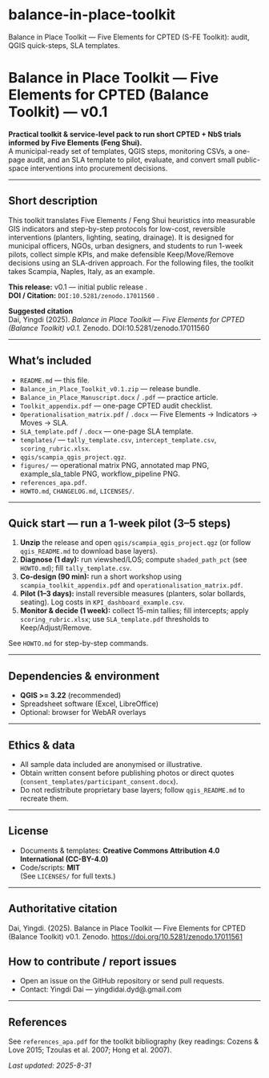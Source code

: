 # balance-in-place-toolkit
Balance in Place Toolkit — Five Elements for CPTED (S-FE Toolkit): audit, QGIS quick-steps, SLA templates.
# Balance in Place Toolkit — Five Elements for CPTED (Balance Toolkit) — v0.1

**Practical toolkit & service-level pack to run short CPTED + NbS trials informed by Five Elements (Feng Shui).**  
A municipal-ready set of templates, QGIS steps, monitoring CSVs, a one-page audit, and an SLA template to pilot, evaluate, and convert small public-space interventions into procurement decisions.

---

## Short description
This toolkit translates Five Elements / Feng Shui heuristics into measurable GIS indicators and step-by-step protocols for low-cost, reversible interventions (planters, lighting, seating, drainage). It is designed for municipal officers, NGOs, urban designers, and students to run 1-week pilots, collect simple KPIs, and make defensible Keep/Move/Remove decisions using an SLA-driven approach. For the following files, the toolkit takes Scampia, Naples, Italy, as an example.

**This release:** v0.1 — initial public release .  
**DOI / Citation:** `DOI:10.5281/zenodo.17011560` .

**Suggested citation**  
Dai, Yingdi (2025). *Balance in Place Toolkit — Five Elements for CPTED (Balance Toolkit) v0.1.* Zenodo. DOI:10.5281/zenodo.17011560

---

## What’s included 
- `README.md` — this file.  
- `Balance_in_Place_Toolkit_v0.1.zip` — release bundle.  
- `Balance_in_Place_Manuscript.docx` / `.pdf` — practice article.  
- `Toolkit_appendix.pdf` — one-page CPTED audit checklist.  
- `Operationalisation_matrix.pdf` / `.docx` — Five Elements → Indicators → Moves → SLA.  
- `SLA_template.pdf` / `.docx` — one-page SLA template.  
- `templates/` — `tally_template.csv`, `intercept_template.csv`, `scoring_rubric.xlsx`.
- `qgis/scampia_qgis_project.qgz`.
- `figures/` — operational matrix PNG, annotated map PNG, example_sla_table PNG, workflow_pipeline PNG.  
- `references_apa.pdf`. 
- `HOWTO.md`, `CHANGELOG.md`, `LICENSES/`.

---

## Quick start — run a 1-week pilot (3–5 steps)
1. **Unzip** the release and open `qgis/scampia_qgis_project.qgz` (or follow `qgis_README.md` to download base layers).  
2. **Diagnose (1 day):** run viewshed/LOS; compute `shaded_path_pct` (see `HOWTO.md`); fill `tally_template.csv`.  
3. **Co-design (90 min):** run a short workshop using `scampia_toolkit_appendix.pdf` and `operationalisation_matrix.pdf`.  
4. **Pilot (1–3 days):** install reversible measures (planters, solar bollards, seating). Log costs in `KPI_dashboard_example.csv`.  
5. **Monitor & decide (1 week):** collect 15-min tallies; fill intercepts; apply `scoring_rubric.xlsx`; use `SLA_template.pdf` thresholds to Keep/Adjust/Remove.

See `HOWTO.md` for step-by-step commands.

---

## Dependencies & environment
- **QGIS >= 3.22** (recommended)  
- Spreadsheet software (Excel, LibreOffice)  
- Optional: browser for WebAR overlays

---

## Ethics & data
- All sample data included are anonymised or illustrative.  
- Obtain written consent before publishing photos or direct quotes (`consent_templates/participant_consent.docx`).  
- Do not redistribute proprietary base layers; follow `qgis_README.md` to recreate them.

---

## License
- Documents & templates: **Creative Commons Attribution 4.0 International (CC-BY-4.0)**  
- Code/scripts: **MIT**  
(See `LICENSES/` for full texts.)

---
## Authoritative citation
Dai, Yingdi. (2025). Balance in Place Toolkit — Five Elements for CPTED (Balance Toolkit) v0.1. Zenodo. https://doi.org/10.5281/zenodo.17011561


## How to contribute / report issues
- Open an issue on the GitHub repository or send pull requests.  
- Contact: Yingdi Dai — yingdidai.dyd@.gmail.com

---

## References
See `references_apa.pdf` for the toolkit bibliography (key readings: Cozens & Love 2015; Tzoulas et al. 2007; Hong et al. 2007).

_Last updated: 2025-8-31_
